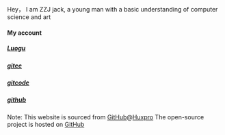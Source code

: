 Hey， I am ZZJ jack, a young man with a basic understanding of computer science and art

#### My account
##### [Luogu](https://www.luogu.com.cn/user/1511341)
##### [gitee](https://gitee.com/zzj-jack)
##### [gitcode](https://gitcode.com/ZZJ-JACK)
##### [github](https://github.com/ZZJ-JACK)

Note: This website is sourced from [GitHub](https://github.com)@[Huxpro](https://github.com/Huxpro) The open-source project is hosted on [GitHub](https://github.com)
